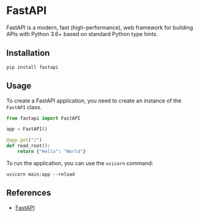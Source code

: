 # FastAPI

FastAPI is a modern, fast (high-performance), web framework for building APIs with Python 3.6+ based on standard Python type hints.

## Installation

```Shell
pip install fastapi
```

## Usage

To create a FastAPI application, you need to create an instance of the `FastAPI` class.

```Python
from fastapi import FastAPI

app = FastAPI()

@app.get("/")
def read_root():
    return {"Hello": "World"}
```

To run the application, you can use the `uvicorn` command:

```Shell
uvicorn main:app --reload
```

## References

- [FastAPI](https://fastapi.tiangolo.com)
